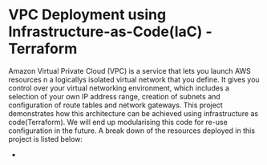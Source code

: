 # VPC Deployment using Infrastructure-as-Code(IaC) - Terraform

Amazon Virtual Private Cloud (VPC) is a service that lets you launch AWS resources n a logicallys isolated virtual network that you define.
It gives you control over your virtual networking environment, which includes a selection of your own IP address range, creation of subnets and configuration of route tables and network gateways.
This project demonstrates how this architecture can be achieved using infrastructure as code(Terraform). We will end up modularising this code for re-use configuration in the future.
A break down of the resources deployed in this project is listed below:

<ul>
<li>
</ul>
